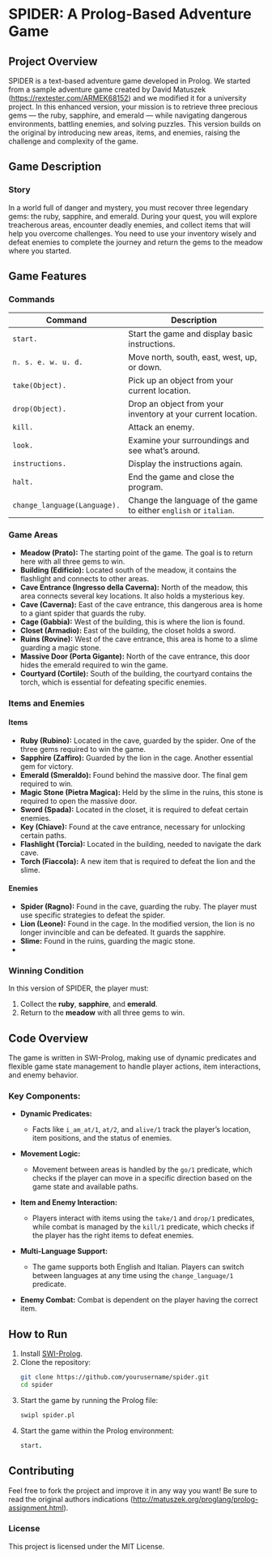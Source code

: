 # SPIDER: A Prolog-Based Adventure Game

## Project Overview

SPIDER is a text-based adventure game developed in Prolog. We started from a sample adventure game created by David Matuszek (https://rextester.com/ARMEK68152) and we modified it for a university project. In this enhanced version, your mission is to retrieve three precious gems — the ruby, sapphire, and emerald — while navigating dangerous environments, battling enemies, and solving puzzles. This version builds on the original by introducing new areas, items, and enemies, raising the challenge and complexity of the game.

## Game Description

### Story
In a world full of danger and mystery, you must recover three legendary gems: the ruby, sapphire, and emerald. During your quest, you will explore treacherous areas, encounter deadly enemies, and collect items that will help you overcome challenges. You need to use your inventory wisely and defeat enemies to complete the journey and return the gems to the meadow where you started.

## Game Features

### Commands

| Command                   | Description                                                                 |
|----------------------------|-----------------------------------------------------------------------------|
| `start.`                   | Start the game and display basic instructions.                              |
| `n. s. e. w. u. d.`        | Move north, south, east, west, up, or down.                                 |
| `take(Object).`             | Pick up an object from your current location.                               |
| `drop(Object).`             | Drop an object from your inventory at your current location.                |
| `kill.`                     | Attack an enemy.                                                           |
| `look.`                     | Examine your surroundings and see what’s around.                           |
| `instructions.`             | Display the instructions again.                                            |
| `halt.`                     | End the game and close the program.                                        |
| `change_language(Language).`| Change the language of the game to either `english` or `italian`.            |

### Game Areas

- **Meadow (Prato):** The starting point of the game. The goal is to return here with all three gems to win.
- **Building (Edificio):** Located south of the meadow, it contains the flashlight and connects to other areas.
- **Cave Entrance (Ingresso della Caverna):** North of the meadow, this area connects several key locations. It also holds a mysterious key.
- **Cave (Caverna):** East of the cave entrance, this dangerous area is home to a giant spider that guards the ruby.
- **Cage (Gabbia):** West of the building, this is where the lion is found.
- **Closet (Armadio):** East of the building, the closet holds a sword.
- **Ruins (Rovine):** West of the cave entrance, this area is home to a slime guarding a magic stone.
- **Massive Door (Porta Gigante):** North of the cave entrance, this door hides the emerald required to win the game.
- **Courtyard (Cortile):** South of the building, the courtyard contains the torch, which is essential for defeating specific enemies.

### Items and Enemies

#### Items
- **Ruby (Rubino):** Located in the cave, guarded by the spider. One of the three gems required to win the game.
- **Sapphire (Zaffiro):** Guarded by the lion in the cage. Another essential gem for victory.
- **Emerald (Smeraldo):** Found behind the massive door. The final gem required to win.
- **Magic Stone (Pietra Magica):** Held by the slime in the ruins, this stone is required to open the massive door.
- **Sword (Spada):** Located in the closet, it is required to defeat certain enemies.
- **Key (Chiave):** Found at the cave entrance, necessary for unlocking certain paths.
- **Flashlight (Torcia):** Located in the building, needed to navigate the dark cave.
- **Torch (Fiaccola):** A new item that is required to defeat the lion and the slime.

#### Enemies
- **Spider (Ragno):** Found in the cave, guarding the ruby. The player must use specific strategies to defeat the spider.
- **Lion (Leone):** Found in the cage. In the modified version, the lion is no longer invincible and can be defeated. It guards the sapphire.
- **Slime:** Found in the ruins, guarding the magic stone.
- 
### Winning Condition

In this version of SPIDER, the player must:
1. Collect the **ruby**, **sapphire**, and **emerald**.
2. Return to the **meadow** with all three gems to win.

## Code Overview

The game is written in SWI-Prolog, making use of dynamic predicates and flexible game state management to handle player actions, item interactions, and enemy behavior.

### Key Components:
- **Dynamic Predicates:** 
  - Facts like `i_am_at/1`, `at/2`, and `alive/1` track the player’s location, item positions, and the status of enemies.
  
- **Movement Logic:**
  - Movement between areas is handled by the `go/1` predicate, which checks if the player can move in a specific direction based on the game state and available paths.

- **Item and Enemy Interaction:**
  - Players interact with items using the `take/1` and `drop/1` predicates, while combat is managed by the `kill/1` predicate, which checks if the player has the right items to defeat enemies.

- **Multi-Language Support:**
  - The game supports both English and Italian. Players can switch between languages at any time using the `change_language/1` predicate.

- **Enemy Combat:**
  Combat is dependent on the player having the correct item.

## How to Run

1. Install [SWI-Prolog](https://www.swi-prolog.org/).
2. Clone the repository:
   ```bash
   git clone https://github.com/yourusername/spider.git
   cd spider
   ```
3. Start the game by running the Prolog file:
   ```bash
   swipl spider.pl
   ```
4. Start the game within the Prolog environment:
   ```prolog
   start.
   ```

## Contributing

Feel free to fork the project and improve it in any way you want! Be sure to read the original authors indications (http://matuszek.org/proglang/prolog-assignment.html).

### License
This project is licensed under the MIT License.
